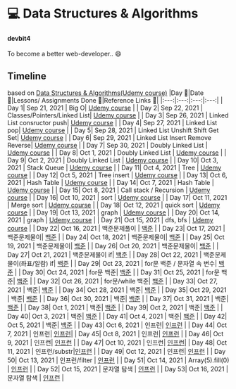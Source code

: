 # 💻 Data Structures & Algorithms

#### devbit4

To become a better web-developer.. 😄

## Timeline
based on [Data Structures & Algorithms(Udemy course)](https://www.udemy.com/course/data-structures-algorithms-javascript/)
|Day 🖤|Date 📆|Lessons/ Assignments Done 📖|Reference Links 🔗|
|:---:|:---:|:---:|:---:|
| Day 1| Sep 21, 2021 | Big O| [Udemy course](https://www.udemy.com/course/data-structures-algorithms-javascript/)  |
| Day 2| Sep 22, 2021 | Classes/Pointers/Linked List| [Udemy course](https://www.udemy.com/course/data-structures-algorithms-javascript/)  |
| Day 3| Sep 26, 2021 | Linked List consructor push| [Udemy course](https://www.udemy.com/course/data-structures-algorithms-javascript/)  |
| Day 4| Sep 27, 2021 | Linked List pop| [Udemy course](https://www.udemy.com/course/data-structures-algorithms-javascript/)  |
| Day 5| Sep 28, 2021 | Linked List Unshift Shift Get Set| [Udemy course](https://www.udemy.com/course/data-structures-algorithms-javascript/)  |
| Day 6| Sep 29, 2021 | Linked List Insert Remove Reverse| [Udemy course](https://www.udemy.com/course/data-structures-algorithms-javascript/)  |
| Day 7| Sep 30, 2021 | Doubly Linked List | [Udemy course](https://www.udemy.com/course/data-structures-algorithms-javascript/)  |
| Day 8| Oct 1, 2021 | Doubly Linked List | [Udemy course](https://www.udemy.com/course/data-structures-algorithms-javascript/)  |
| Day 9| Oct 2, 2021 | Doubly Linked List | [Udemy course](https://www.udemy.com/course/data-structures-algorithms-javascript/)  |
| Day 10| Oct 3, 2021 | Stack Queue | [Udemy course](https://www.udemy.com/course/data-structures-algorithms-javascript/)  |
| Day 11| Oct 4, 2021 | Tree | [Udemy course](https://www.udemy.com/course/data-structures-algorithms-javascript/)  |
| Day 12| Oct 5, 2021 | Tree insert | [Udemy course](https://www.udemy.com/course/data-structures-algorithms-javascript/)  |
| Day 13| Oct 6, 2021 | Hash Table | [Udemy course](https://www.udemy.com/course/data-structures-algorithms-javascript/)  |
| Day 14| Oct 7, 2021 | Hash Table | [Udemy course](https://www.udemy.com/course/data-structures-algorithms-javascript/)  |
| Day 15| Oct 8, 2021 | Call stack / Recursion | [Udemy course](https://www.udemy.com/course/data-structures-algorithms-javascript/)  |
| Day 16| Oct 10, 2021 | sort | [Udemy course](https://www.udemy.com/course/data-structures-algorithms-javascript/)  |
| Day 17| Oct 11, 2021 | Merge sort | [Udemy course](https://www.udemy.com/course/data-structures-algorithms-javascript/)  |
| Day 18| Oct 12, 2021 | quick sort | [Udemy course](https://www.udemy.com/course/data-structures-algorithms-javascript/)  |
| Day 19| Oct 13, 2021 | graph | [Udemy course](https://www.udemy.com/course/data-structures-algorithms-javascript/)  |
| Day 20| Oct 14, 2021 | graph | [Udemy course](https://www.udemy.com/course/data-structures-algorithms-javascript/)  |
| Day 21| Oct 15, 2021 | dfs, bfs | [Udemy course](https://www.udemy.com/course/data-structures-algorithms-javascript/)  |
| Day 22| Oct 16, 2021 | 백준문제풀이 | [백준](https://www.acmicpc.net/step)  |
| Day 23| Oct 17, 2021 | 백준문제물이| [백준](https://www.acmicpc.net/step) |
| Day 24| Oct 18, 2021 | 백준문제물이| [백준](https://www.acmicpc.net/step) |
| Day 25| Oct 19, 2021 | 백준문제물이| [백준](https://www.acmicpc.net/step) |
| Day 26| Oct 20, 2021 | 백준문제물이| [백준](https://www.acmicpc.net/step) |
| Day 27| Oct 21, 2021 | 백준문제물이 if| [백준](https://www.acmicpc.net/step) |
| Day 28| Oct 22, 2021 | 백준문제물이(좌표/알람) if| [백준](https://www.acmicpc.net/step) |
| Day 29| Oct 23, 2021 | for문 백준 / 문자열 속 변수| [백준](https://www.acmicpc.net/step) |
| Day 30| Oct 24, 2021 | for문 백준| [백준](https://www.acmicpc.net/step) |
| Day 31| Oct 25, 2021 | for문 백준| [백준](https://www.acmicpc.net/step) |
| Day 32| Oct 26, 2021 | for문/while 백준| [백준](https://www.acmicpc.net/step) |
| Day 33| Oct 27, 2021 |  백준| [백준](https://www.acmicpc.net/step) |
| Day 34| Oct 28, 2021 |  백준| [백준](https://www.acmicpc.net/step) |
| Day 35| Oct 29, 2021 |  백준| [백준](https://www.acmicpc.net/step) |
| Day 36| Oct 30, 2021 | 백준| [백준](https://www.acmicpc.net/step) |
| Day 37| Oct 31, 2021 |  백준| [백준](https://www.acmicpc.net/step) |
| Day 38| Oct 1, 2021 |  백준| [백준](https://www.acmicpc.net/step) |
| Day 39| Oct 2, 2021 | 백준| [백준](https://www.acmicpc.net/step) |
| Day 40| Oct 3, 2021 |  백준| [백준](https://www.acmicpc.net/step) |
| Day 41| Oct 4, 2021 |  백준| [백준](https://www.acmicpc.net/step) |
| Day 42| Oct 5, 2021 |  백준| [백준](https://www.acmicpc.net/step) |
| Day 43| Oct 6, 2021 | 인프런| [인프런](https://www.inflearn.com/) |
| Day 44| Oct 7, 2021 | 인프런|  [인프런](https://www.inflearn.com/)|
| Day 45| Oct 8, 2021 |  인프런| [인프런](https://www.inflearn.com/) |
| Day 46| Oct 9, 2021 |  인프런| [인프런](https://www.inflearn.com/) |
| Day 47| Oct 10, 2021 | 인프런|  [인프런](https://www.inflearn.com/)|
| Day 48| Oct 11, 2021 |  인프런/substr|[인프런](https://www.inflearn.com/)  |
| Day 49| Oct 12, 2021 |  인프런| [인프런](https://www.inflearn.com/) |
| Day 50| Oct 13, 2021 |  인프런/filter | [인프런](https://www.inflearn.com/) |
| Day 51| Oct 14, 2021 |  Array(5).fill(0) | [인프런](https://www.inflearn.com/) |
| Day 52| Oct 15, 2021 | 문자열 탐색  | [인프런](https://www.inflearn.com/) |
| Day 53| Oct 16, 2021 | 문자열 탐색  | [인프런](https://www.inflearn.com/) |










